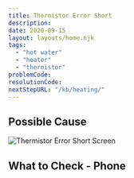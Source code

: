 ```yaml
---
title: Thermistor Error Short
description:
date: 2020-09-15
layout: layouts/home.njk
tags:
  - "hot water"
  - "heater"
  - "thermistor"
problemCode: 
resolutionCode: 
nextStepURL: "/kb/heating/"
---
```

## Possible Cause

![Thermistor Error Short Screen](/images/error_thermistor_short.png)

## What to Check - Phone